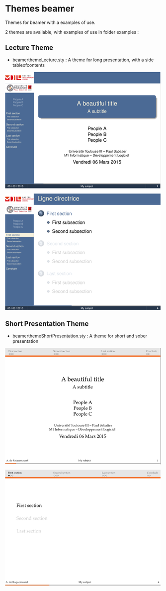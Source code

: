 # Themes beamer
Themes for beamer with a examples of use.

2 themes are available, with examples of use in folder examples : 

## Lecture Theme

- beamerthemeLecture.sty : A theme for long presentation, with a side tableofcontents

![lecture-1](readme/images/lecture-1.png)

![lecture-2](readme/images/lecture-2.png)

## Short Presentation Theme

- beamerthemeShortPresentation.sty : A theme for short and sober presentation

![short-1](readme/images/short-1.png)

![short-2](readme/images/short-2.png)